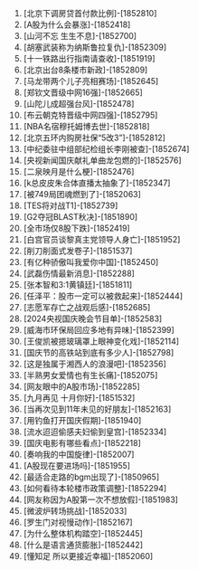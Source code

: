 
1. [北京下调房贷首付款比例]-[1852810]
1. [A股为什么会暴涨]-[1852418]
1. [山河不忘 生生不息]-[1852700]
1. [胡塞武装称为纳斯鲁拉复仇]-[1852309]
1. [十一铁路出行指南请查收]-[1851919]
1. [北京出台8条楼市新政]-[1852809]
1. [马龙带两个儿子亮相赛场]-[1852645]
1. [郑钦文晋级中网16强]-[1852665]
1. [山陀儿成超强台风]-[1852478]
1. [布云朝克特晋级中网四强]-[1852795]
1. [NBA名宿穆托姆博去世]-[1852818]
1. [北京五环内购房社保“5改3”]-[1852812]
1. [中纪委驻中组部纪检组长李刚被查]-[1852674]
1. [央视新闻国庆献礼单曲龙包燃的]-[1852576]
1. [二泉映月是什么梗]-[1852476]
1. [k总皮皮朱合体直播太抽象了]-[1852347]
1. [被749局团魂燃到了]-[1852063]
1. [TES将对战T1]-[1852739]
1. [G2夺冠BLAST秋决]-[1851890]
1. [全市场仅8股下跌]-[1852419]
1. [白宫官员谈黎真主党领导人身亡]-[1851952]
1. [削刀削面式发卷子]-[1851537]
1. [有亿种骄傲叫我爱你中国]-[1852450]
1. [武磊伤情最新消息]-[1852288]
1. [张本智和3:1黄镇廷]-[1851811]
1. [任泽平：股市一定可以被救起来]-[1852444]
1. [志愿军存亡之战观后感]-[1852685]
1. [2024央视国庆晚会节目单]-[1852583]
1. [威海市环保局回应多地有异味]-[1852399]
1. [王俊凯被摁玻璃罩上眼神变化戏]-[1852114]
1. [国庆节的高铁站到底有多少人]-[1852798]
1. [这是独属于湘西人的浪漫吧]-[1852356]
1. [半熟男女爱情也有生长痛]-[1852075]
1. [网友眼中的A股市场]-[1852285]
1. [九月再见 十月你好]-[1851532]
1. [当再次见到11年未见的好朋友]-[1852163]
1. [用钓鱼打开国庆假期]-[1851940]
1. [流水迢迢偷感夫妇偷到皇宫]-[1852334]
1. [国庆电影有哪些看点]-[1852218]
1. [奏响我的中国旋律]-[1852007]
1. [A股现在要进场吗]-[1851955]
1. [最适合走路的bgm出现了]-[1850965]
1. [如何看待本轮楼市政策调整]-[1852294]
1. [网友称因为A股第一次不想放假]-[1851983]
1. [微波炉转场挑战]-[1852033]
1. [罗生门对视慢动作]-[1852167]
1. [为什么整体机构踏空]-[1852445]
1. [什么是语言通货膨胀]-[1852442]
1. [懂知足 所以更接近幸福]-[1852060]